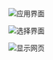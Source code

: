 
![应用界面](https://github.com/llfjfz/AndroidTutorials/blob/master/IntentTutorials/screenshots/1.png)  

![选择界面](https://github.com/llfjfz/AndroidTutorials/blob/master/IntentTutorials/screenshots/2.png) 

![显示网页](https://github.com/llfjfz/AndroidTutorials/blob/master/IntentTutorials/screenshots/3.png) 
